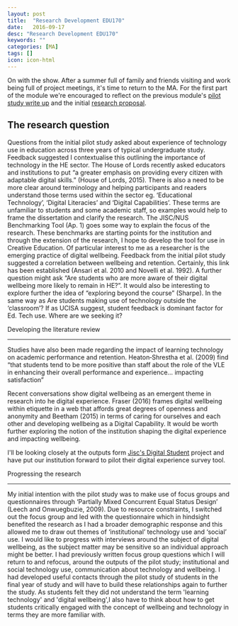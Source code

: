 ```yaml
---
layout: post
title:  "Research Development EDU170"
date:   2016-09-17
desc: "Research Development EDU170"
keywords: ""
categories: [MA]
tags: []
icon: icon-html
---
```

On with the show. After a summer full of family and friends visiting and work being full of project meetings, it's time to return to the MA. For the first part of the module we're encouraged to reflect on the previous module's [pilot study write up](https://docs.google.com/document/d/1jZf4PLeQLZUqllLEBMSe9KnM-0EdtVrETgk1KkyQnc4/edit#heading=h.4gjfv3yqfna "pilot study write up") and the initial [research proposal](https://docs.google.com/document/d/1Wm93JbaeT_QREJJaxCdvQqXaHiiXJ5ihIAhBJ4aI3TM/edit#heading=h.lgpe764hzwlv).

The research question
---------------------


Questions from the initial pilot study asked about experience of technology use in education across three years of typical undergraduate study. Feedback suggested I contextualise this outlining the importance of technology in the HE sector. The House of Lords recently asked educators and institutions to put “a greater emphasis on providing every citizen with adaptable digital skills.” (House of Lords, 2015)_._  There is also a need to be more clear around terminology and helping participants and readers understand those terms  used within the sector eg. ‘Educational Technology’, ‘Digital Literacies’ and ‘Digital Capabilities’. These terms are unfamiliar to students and some academic staff, so examples  would help to frame the dissertation and clarify the research. The JISC/NUS Benchmarking Tool (Ap. 1) goes some way to explain the focus of the research. These benchmarks are starting points for the institution and through the extension of the research, I hope to develop the tool for use in Creative Education. Of particular interest to me as a researcher is the emerging practice of digital wellbeing. Feedback from the initial pilot study suggested a correlation between wellbeing and retention. Certainly, this link has been established (Ansari et al. 2010 and Novelli et al. 1992). A further question might ask  “Are students who are more aware of their digital wellbeing more likely to remain in HE?”. It would also  be interesting to explore further the idea of “exploring beyond the course” (Sharpe). In the same way as Are students making use of technology outside the ‘classroom’? If as UCISA suggest, student feedback is dominant factor for Ed. Tech use. Where are we seeking it?

Developing the literature review  


--------------------------------------

Studies have also been made regarding the impact of learning technology on academic performance and retention. Heaton‐Shrestha et al. (2009) find “that students tend to be more positive than staff about the role of the VLE in enhancing their overall performance and experience… impacting satisfaction”

Recent conversations show digital wellbeing as an emergent theme in research into he digital experience. Fraser (2016) frames digital wellbeing within etiquette in a web that affords great degrees of openness and anonymity and Beetham (2015) in terms of caring for ourselves and each other and developing wellbeing as a Digital Capability. It would be worth further exploring the notion of the institution shaping the digital experience and impacting wellbeing.

I'll be looking closely at the outputs form [Jisc's Digital Student](https://digitalstudent.jiscinvolve.org/wp/online-learners/key-outputs/) project and have put our institution forward to pilot their digital experience survey tool.

Progressing the research  


------------------------------

My initial intention with the pilot study was to make use of focus groups and questionnaires through ‘Partially Mixed Concurrent Equal Status Design’ (Leech and Onwuegbuzie, 2009). Due to resource constraints, I switched out the focus group and led with the questionnaire which in hindsight benefited the research as I had a broader demographic response and this allowed me to draw out themes of ‘institutional’ technology use and ‘social’ use. I would like to progress with interviews around the subject of digital wellbeing, as the subject matter may be sensitive so an individual approach might be better. I had previously written focus group questions which I will return to and refocus, around the outputs of the pilot study; institutional and social technology use, communication about technology and wellbeing. I had developed useful contacts through the pilot study of students in the final year of study and will have to build these relationships again to further the study. As students felt they did not understand the term 'learning technology' and 'digital wellbeing',I also have to think about how to get students critically engaged with the concept of wellbeing and technology in terms they are more familiar with.
